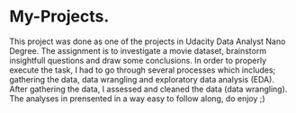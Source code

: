 # My-Projects.
This project was done as one of the projects in Udacity Data Analyst Nano Degree.
The assignment is to investigate a movie dataset, brainstorm insightfull questions and draw some conclusions.
In order to properly execute the task, I had to go through several processes which includes; gathering the data, data wrangling and exploratory data analysis (EDA).
After gathering the data, I assessed and cleaned the data (data wrangling).
The analyses in prensented in a way easy to follow along, do enjoy ;)
